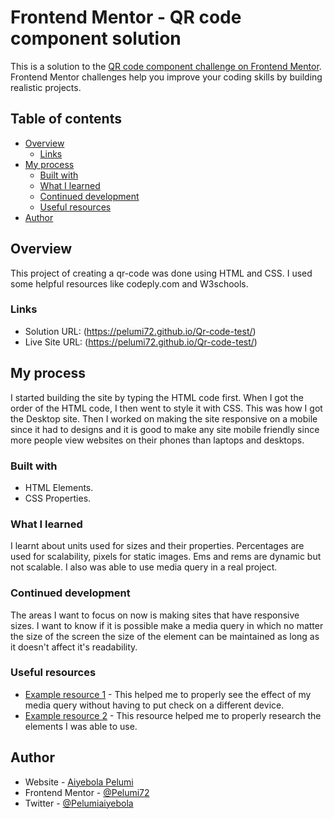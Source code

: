 # Frontend Mentor - QR code component solution

This is a solution to the [QR code component challenge on Frontend Mentor](https://www.frontendmentor.io/challenges/qr-code-component-iux_sIO_H). Frontend Mentor challenges help you improve your coding skills by building realistic projects. 

## Table of contents

- [Overview](#overview)
  - [Links](#links)
- [My process](#my-process)
  - [Built with](#built-with)
  - [What I learned](#what-i-learned)
  - [Continued development](#continued-development)
  - [Useful resources](#useful-resources)
- [Author](#author)




## Overview

This project of creating a qr-code was done using HTML and CSS. I used some helpful resources like codeply.com and W3schools.

### Links

- Solution URL: (https://pelumi72.github.io/Qr-code-test/)
- Live Site URL: (https://pelumi72.github.io/Qr-code-test/)

## My process

I started building the site by typing the HTML code first. When I got the order of the HTML code, I then went to style it with CSS. This was how I got the Desktop site. Then I worked on making the site responsive on a mobile since it had to designs and it is good to make any site mobile friendly since more people view websites on their phones than laptops and desktops. 

### Built with

- HTML Elements.
- CSS Properties.

### What I learned

I learnt about units used for sizes and their properties. Percentages are used for scalability, pixels for static images. Ems and rems are dynamic but not scalable. I also was able to use media query in a real project.

### Continued development

The areas I want to focus on now is making sites that have responsive sizes. I want to know if it is possible make a media query in which no matter the size of the screen the size of the element can be maintained as long as it doesn't affect it's readability.

### Useful resources

- [Example resource 1](https://www.codeply.com/) - This helped me to properly see the effect of my media query without having to put check on a different device.
- [Example resource 2](https://www.w3schools.com/) - This resource helped me to properly research the elements I was able to use.

## Author

- Website - [Aiyebola Pelumi](https://pelumi72.github.io/My-Site/)
- Frontend Mentor - [@Pelumi72](https://www.frontendmentor.io/profile/Pelumi72)
- Twitter - [@Pelumiaiyebola](https://www.twitter.com/{Pelumiaiyebola})